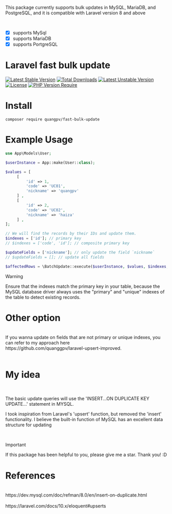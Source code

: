 This package currently supports bulk updates in MySQL, MariaDB, and PostgreSQL, and it is compatible with Laravel version 8 and above

<br>

- [x] supports MySql
- [x] supports MariaDB
- [x] supports PortgreSQL

# Laravel fast bulk update

[![Latest Stable Version](http://poser.pugx.org/quangpv/fast-bulk-update/v)](https://packagist.org/packages/quangpv/fast-bulk-update)
[![Total Downloads](http://poser.pugx.org/quangpv/fast-bulk-update/downloads)](https://packagist.org/packages/quangpv/fast-bulk-update)
[![Latest Unstable Version](http://poser.pugx.org/quangpv/fast-bulk-update/v/unstable)](https://packagist.org/packages/quangpv/fast-bulk-update) 
[![License](http://poser.pugx.org/quangpv/fast-bulk-update/license)](https://packagist.org/packages/quangpv/fast-bulk-update) 
[![PHP Version Require](http://poser.pugx.org/quangpv/fast-bulk-update/require/php)](https://packagist.org/packages/quangpv/fast-bulk-update)


# Install
```
composer require quangpv/fast-bulk-update
```

# Example Usage

```php
use App\Models\User;

$userInstance = App::make(User::class);

$values = [
     [
         'id' => 1,
         'code' => 'UC01',
         'nickname' => 'quangpv'
     ] ,
     [
         'id' => 2,
         'code' => 'UC02',
         'nickname' => 'haiza'
     ] ,
];

// We will find the records by their IDs and update them.
$indexes = ['id']; // primary key
// $indexes = ['code', 'id']; // composite primary key

$updateFields = ['nickname']; // only update the field `nickname`
// $updateFields = []; // update all fields

$affectedRows = \BatchUpdate::execute($userInstance, $values, $indexes, $updateFields);
```

> [!WARNING]
> Ensure that the indexes match the primary key in your table, because the MySQL database driver always uses the "primary" and "unique" indexes of the table to detect existing records.

# Other option
<br>
If you wanna update on fields that are not primary or unique indexes, you can refer to my approach here 
<br>
https://github.com/quanggpv/laravel-upsert-improved.
<br>

<br>

# My idea

<br>

The basic update queries will use the 'INSERT...ON DUPLICATE KEY UPDATE...' statement in MYSQL.

I took inspiration from Laravel's 'upsert' function, but removed the 'insert' functionality. I believe the built-in function of MySQL has an excellent data structure for updating

<br>

> [!IMPORTANT]
>  If this package has been helpful to you, please give me a star. Thank you! :D

# References
<br>
https://dev.mysql.com/doc/refman/8.0/en/insert-on-duplicate.html
<br>
<br>
https://laravel.com/docs/10.x/eloquent#upserts
<br>







